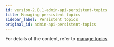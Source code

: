 ```yaml
---
id: version-2.8.1-admin-api-persistent-topics
title: Managing persistent topics
sidebar_label: Persistent topics
original_id: admin-api-persistent-topics
---
```


For details of the content, refer to [manage topics](admin-api-topics.md).